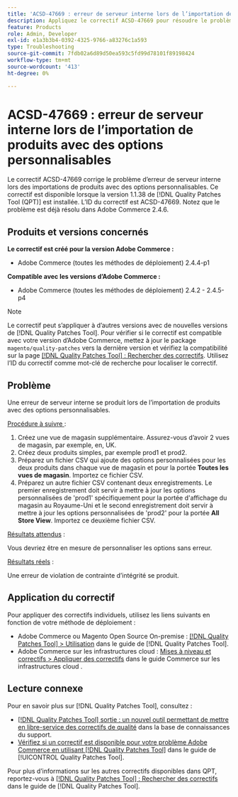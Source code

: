 ```yaml
---
title: 'ACSD-47669 : erreur de serveur interne lors de l’importation de produits avec des options personnalisables'
description: Appliquez le correctif ACSD-47669 pour résoudre le problème d’Adobe Commerce en raison d’une erreur de serveur interne lors de l’importation de produits avec des options personnalisables.
feature: Products
role: Admin, Developer
exl-id: e1a3b3b4-0392-4325-9766-a83276c1a593
type: Troubleshooting
source-git-commit: 7fdb02a6d89d50ea593c5fd99d78101f89198424
workflow-type: tm+mt
source-wordcount: '413'
ht-degree: 0%

---
```


# ACSD-47669 : erreur de serveur interne lors de l’importation de produits avec des options personnalisables

Le correctif ACSD-47669 corrige le problème d’erreur de serveur interne lors des importations de produits avec des options personnalisables. Ce correctif est disponible lorsque la version 1.1.38 de [!DNL Quality Patches Tool (QPT)] est installée. L’ID du correctif est ACSD-47669. Notez que le problème est déjà résolu dans Adobe Commerce 2.4.6.

## Produits et versions concernés

**Le correctif est créé pour la version Adobe Commerce :**

* Adobe Commerce (toutes les méthodes de déploiement) 2.4.4-p1

**Compatible avec les versions d’Adobe Commerce :**

* Adobe Commerce (toutes les méthodes de déploiement) 2.4.2 - 2.4.5-p4

>[!NOTE]
>
>Le correctif peut s’appliquer à d’autres versions avec de nouvelles versions de [!DNL Quality Patches Tool]. Pour vérifier si le correctif est compatible avec votre version d’Adobe Commerce, mettez à jour le package `magento/quality-patches` vers la dernière version et vérifiez la compatibilité sur la page [[!DNL Quality Patches Tool] : Rechercher des correctifs](https://experienceleague.adobe.com/tools/commerce-quality-patches/index.html). Utilisez l’ID du correctif comme mot-clé de recherche pour localiser le correctif.

## Problème

Une erreur de serveur interne se produit lors de l’importation de produits avec des options personnalisables.

<u>Procédure à suivre </u> :

1. Créez une vue de magasin supplémentaire. Assurez-vous d’avoir 2 vues de magasin, par exemple, en, UK.
1. Créez deux produits simples, par exemple prod1 et prod2.
1. Préparez un fichier CSV qui ajoute des options personnalisées pour les deux produits dans chaque vue de magasin et pour la portée **Toutes les vues de magasin**. Importez ce fichier CSV.
1. Préparez un autre fichier CSV contenant deux enregistrements. Le premier enregistrement doit servir à mettre à jour les options personnalisées de &#39;prod1&#39; spécifiquement pour la portée d&#39;affichage du magasin au Royaume-Uni et le second enregistrement doit servir à mettre à jour les options personnalisées de &#39;prod2&#39; pour la portée **All Store View**. Importez ce deuxième fichier CSV.

<u>Résultats attendus</u> :

Vous devriez être en mesure de personnaliser les options sans erreur.

<u>Résultats réels</u> :

Une erreur de violation de contrainte d’intégrité se produit.

## Application du correctif

Pour appliquer des correctifs individuels, utilisez les liens suivants en fonction de votre méthode de déploiement :

* Adobe Commerce ou Magento Open Source On-premise : [[!DNL Quality Patches Tool] > Utilisation](/help/tools/quality-patches-tool/usage.md) dans le guide de [!DNL Quality Patches Tool].
* Adobe Commerce sur les infrastructures cloud : [Mises à niveau et correctifs > Appliquer des correctifs](https://experienceleague.adobe.com/docs/commerce-cloud-service/user-guide/develop/upgrade/apply-patches.html) dans le guide Commerce sur les infrastructures cloud .

## Lecture connexe

Pour en savoir plus sur [!DNL Quality Patches Tool], consultez :

* [[!DNL Quality Patches Tool] sortie : un nouvel outil permettant de mettre en libre-service des correctifs de qualité](https://experienceleague.adobe.com/en/docs/commerce-operations/tools/quality-patches-tool/quality-patches-tool-to-self-serve-quality-patches) dans la base de connaissances du support.
* [Vérifiez si un correctif est disponible pour votre problème Adobe Commerce en utilisant [!DNL Quality Patches Tool]](/help/tools/quality-patches-tool/patches-available-in-qpt/check-patch-for-magento-issue-with-magento-quality-patches.md) dans le guide de [!UICONTROL Quality Patches Tool].


Pour plus d’informations sur les autres correctifs disponibles dans QPT, reportez-vous à [[!DNL Quality Patches Tool] : Rechercher des correctifs](https://experienceleague.adobe.com/tools/commerce-quality-patches/index.html) dans le guide de [!DNL Quality Patches Tool].
